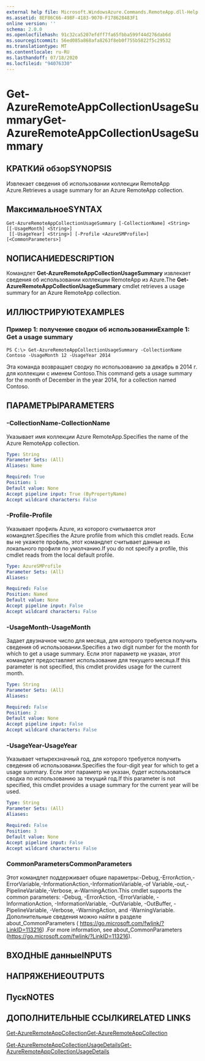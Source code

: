 ```yaml
---
external help file: Microsoft.WindowsAzure.Commands.RemoteApp.dll-Help.xml
ms.assetid: 8EF86C66-498F-4183-9070-F178628483F1
online version: ''
schema: 2.0.0
ms.openlocfilehash: 91c32ca5207efdff7fa65fbba599f44d276dab6d
ms.sourcegitcommit: 56ed085a868afa8263f8eb0f755b5822f5c29532
ms.translationtype: MT
ms.contentlocale: ru-RU
ms.lasthandoff: 07/18/2020
ms.locfileid: "94076330"
---
```

# <span data-ttu-id="9447e-101">Get-AzureRemoteAppCollectionUsageSummary</span><span class="sxs-lookup"><span data-stu-id="9447e-101">Get-AzureRemoteAppCollectionUsageSummary</span></span>

## <span data-ttu-id="9447e-102">КРАТКИй обзор</span><span class="sxs-lookup"><span data-stu-id="9447e-102">SYNOPSIS</span></span>
<span data-ttu-id="9447e-103">Извлекает сведения об использовании коллекции RemoteApp Azure.</span><span class="sxs-lookup"><span data-stu-id="9447e-103">Retrieves a usage summary for an Azure RemoteApp collection.</span></span>

## <span data-ttu-id="9447e-104">Максимальное</span><span class="sxs-lookup"><span data-stu-id="9447e-104">SYNTAX</span></span>

```
Get-AzureRemoteAppCollectionUsageSummary [-CollectionName] <String> [[-UsageMonth] <String>]
 [[-UsageYear] <String>] [-Profile <AzureSMProfile>] [<CommonParameters>]
```

## <span data-ttu-id="9447e-105">NОПИСАНИЕ</span><span class="sxs-lookup"><span data-stu-id="9447e-105">DESCRIPTION</span></span>
<span data-ttu-id="9447e-106">Командлет **Get-AzureRemoteAppCollectionUsageSummary** извлекает сведения об использовании коллекции RemoteApp из Azure.</span><span class="sxs-lookup"><span data-stu-id="9447e-106">The **Get-AzureRemoteAppCollectionUsageSummary** cmdlet retrieves a usage summary for an Azure RemoteApp collection.</span></span>

## <span data-ttu-id="9447e-107">ИЛЛЮСТРИРУЮТ</span><span class="sxs-lookup"><span data-stu-id="9447e-107">EXAMPLES</span></span>

### <span data-ttu-id="9447e-108">Пример 1: получение сводки об использовании</span><span class="sxs-lookup"><span data-stu-id="9447e-108">Example 1: Get a usage summary</span></span>
```
PS C:\> Get-AzureRemoteAppCollectionUsageSummary -CollectionName Contoso -UsageMonth 12 -UsageYear 2014
```

<span data-ttu-id="9447e-109">Эта команда возвращает сводку по использованию за декабрь в 2014 г. для коллекции с именем Contoso.</span><span class="sxs-lookup"><span data-stu-id="9447e-109">This command gets a usage summary for the month of December in the year 2014, for a collection named Contoso.</span></span>

## <span data-ttu-id="9447e-110">ПАРАМЕТРЫ</span><span class="sxs-lookup"><span data-stu-id="9447e-110">PARAMETERS</span></span>

### <span data-ttu-id="9447e-111">-CollectionName</span><span class="sxs-lookup"><span data-stu-id="9447e-111">-CollectionName</span></span>
<span data-ttu-id="9447e-112">Указывает имя коллекции Azure RemoteApp.</span><span class="sxs-lookup"><span data-stu-id="9447e-112">Specifies the name of the Azure RemoteApp collection.</span></span>

```yaml
Type: String
Parameter Sets: (All)
Aliases: Name

Required: True
Position: 1
Default value: None
Accept pipeline input: True (ByPropertyName)
Accept wildcard characters: False
```

### <span data-ttu-id="9447e-113">-Profile</span><span class="sxs-lookup"><span data-stu-id="9447e-113">-Profile</span></span>
<span data-ttu-id="9447e-114">Указывает профиль Azure, из которого считывается этот командлет.</span><span class="sxs-lookup"><span data-stu-id="9447e-114">Specifies the Azure profile from which this cmdlet reads.</span></span>
<span data-ttu-id="9447e-115">Если вы не укажете профиль, этот командлет считывает данные из локального профиля по умолчанию.</span><span class="sxs-lookup"><span data-stu-id="9447e-115">If you do not specify a profile, this cmdlet reads from the local default profile.</span></span>

```yaml
Type: AzureSMProfile
Parameter Sets: (All)
Aliases: 

Required: False
Position: Named
Default value: None
Accept pipeline input: False
Accept wildcard characters: False
```

### <span data-ttu-id="9447e-116">-UsageMonth</span><span class="sxs-lookup"><span data-stu-id="9447e-116">-UsageMonth</span></span>
<span data-ttu-id="9447e-117">Задает двузначное число для месяца, для которого требуется получить сведения об использовании.</span><span class="sxs-lookup"><span data-stu-id="9447e-117">Specifies a two digit number for the month for which to get a usage summary.</span></span>
<span data-ttu-id="9447e-118">Если этот параметр не указан, этот командлет предоставляет использование для текущего месяца.</span><span class="sxs-lookup"><span data-stu-id="9447e-118">If this parameter is not specified, this cmdlet provides usage for the current month.</span></span>

```yaml
Type: String
Parameter Sets: (All)
Aliases: 

Required: False
Position: 2
Default value: None
Accept pipeline input: False
Accept wildcard characters: False
```

### <span data-ttu-id="9447e-119">-UsageYear</span><span class="sxs-lookup"><span data-stu-id="9447e-119">-UsageYear</span></span>
<span data-ttu-id="9447e-120">Указывает четырехзначный год, для которого требуется получить сведения об использовании.</span><span class="sxs-lookup"><span data-stu-id="9447e-120">Specifies the four-digit year for which to get a usage summary.</span></span>
<span data-ttu-id="9447e-121">Если этот параметр не указан, будет использоваться сводка по использованию за текущий год.</span><span class="sxs-lookup"><span data-stu-id="9447e-121">If this parameter is not specified, this cmdlet provides a usage summary for the current year will be used.</span></span>

```yaml
Type: String
Parameter Sets: (All)
Aliases: 

Required: False
Position: 3
Default value: None
Accept pipeline input: False
Accept wildcard characters: False
```

### <span data-ttu-id="9447e-122">CommonParameters</span><span class="sxs-lookup"><span data-stu-id="9447e-122">CommonParameters</span></span>
<span data-ttu-id="9447e-123">Этот командлет поддерживает общие параметры:-Debug,-ErrorAction,-ErrorVariable,-InformationAction,-InformationVariable,-of Variable,-out,-PipelineVariable,-Verbose, и-WarningAction.</span><span class="sxs-lookup"><span data-stu-id="9447e-123">This cmdlet supports the common parameters: -Debug, -ErrorAction, -ErrorVariable, -InformationAction, -InformationVariable, -OutVariable, -OutBuffer, -PipelineVariable, -Verbose, -WarningAction, and -WarningVariable.</span></span> <span data-ttu-id="9447e-124">Дополнительные сведения можно найти в разделе about_CommonParameters ( https://go.microsoft.com/fwlink/?LinkID=113216) .</span><span class="sxs-lookup"><span data-stu-id="9447e-124">For more information, see about_CommonParameters (https://go.microsoft.com/fwlink/?LinkID=113216).</span></span>

## <span data-ttu-id="9447e-125">ВХОДНЫЕ данные</span><span class="sxs-lookup"><span data-stu-id="9447e-125">INPUTS</span></span>

## <span data-ttu-id="9447e-126">НАПРЯЖЕНИЕ</span><span class="sxs-lookup"><span data-stu-id="9447e-126">OUTPUTS</span></span>

## <span data-ttu-id="9447e-127">Пуск</span><span class="sxs-lookup"><span data-stu-id="9447e-127">NOTES</span></span>

## <span data-ttu-id="9447e-128">ДОПОЛНИТЕЛЬНЫЕ ССЫЛКИ</span><span class="sxs-lookup"><span data-stu-id="9447e-128">RELATED LINKS</span></span>

[<span data-ttu-id="9447e-129">Get-AzureRemoteAppCollection</span><span class="sxs-lookup"><span data-stu-id="9447e-129">Get-AzureRemoteAppCollection</span></span>](./Get-AzureRemoteAppCollection.md)

[<span data-ttu-id="9447e-130">Get-AzureRemoteAppCollectionUsageDetails</span><span class="sxs-lookup"><span data-stu-id="9447e-130">Get-AzureRemoteAppCollectionUsageDetails</span></span>](./Get-AzureRemoteAppCollectionUsageDetails.md)


